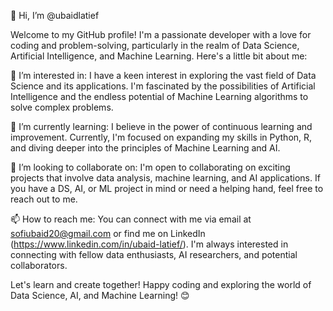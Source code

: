 👋 Hi, I’m @ubaidlatief

Welcome to my GitHub profile! I'm a passionate developer with a love for coding and problem-solving, particularly in the realm of Data Science, Artificial Intelligence, and Machine Learning. Here's a little bit about me:

👀 I’m interested in: 
I have a keen interest in exploring the vast field of Data Science and its applications. I'm fascinated by the possibilities of Artificial Intelligence and the endless potential of Machine Learning algorithms to solve complex problems.

🌱 I’m currently learning:
I believe in the power of continuous learning and improvement. Currently, I'm focused on expanding my skills in Python, R, and diving deeper into the principles of Machine Learning and AI.

💞️ I’m looking to collaborate on:
I'm open to collaborating on exciting projects that involve data analysis, machine learning, and AI applications. If you have a DS, AI, or ML project in mind or need a helping hand, feel free to reach out to me.

📫 How to reach me:
You can connect with me via email at sofiubaid20@gmail.com or find me on LinkedIn (https://www.linkedin.com/in/ubaid-latief/). I'm always interested in connecting with fellow data enthusiasts, AI researchers, and potential collaborators.

Let's learn and create together! Happy coding and exploring the world of Data Science, AI, and Machine Learning! 😊


<!---
ubaidlatief/ubaidlatief is a ✨ special ✨ repository because its `README.md` (this file) appears on your GitHub profile.
You can click the Preview link to take a look at your changes.
--->
